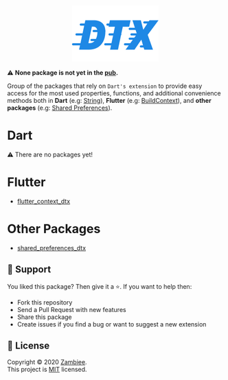 <p align="center">
<img src="assets/logo.png" alt="Logo"/>
</p>

⚠️ **None package is not yet in the [pub](https://pub.dev/).**

Group of the packages that rely on `Dart's extension` to provide easy access for the most used properties, functions, and additional convenience methods both in **Dart** (e.g: [String](https://api.dart.dev/stable/2.10.0/dart-core/String-class.html)), **Flutter** (e.g: [BuildContext](https://api.flutter.dev/flutter/widgets/BuildContext-class.html)), and **other packages** (e.g: [Shared Preferences](https://pub.dev/packages/shared_preferences)).

# Dart

⚠️ There are no packages yet!

# Flutter

- [flutter_context_dtx](https://github.com/zambiee/flutter/dtx/flutter_context_dtx)

# Other Packages

- [shared_preferences_dtx](https://github.com/zambiee/dtx/other_packages/shared_preferences_dtx)

## 🤝 Support

You liked this package? Then give it a ⭐️. If you want to help then:

- Fork this repository
- Send a Pull Request with new features
- Share this package
- Create issues if you find a bug or want to suggest a new extension

## 📝 License

Copyright © 2020 [Zambiee](https://github.com/Zambiee).<br />
This project is [MIT](https://opensource.org/licenses/MIT) licensed.
